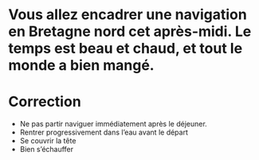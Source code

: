 # Vous allez encadrer une navigation en Bretagne nord cet après-midi. Le temps est beau et chaud, et tout le monde a bien mangé.

# Correction 
- Ne pas partir naviguer immédiatement après le déjeuner. 
- Rentrer progressivement dans l’eau avant le départ
- Se couvrir la tête
- Bien s’échauffer